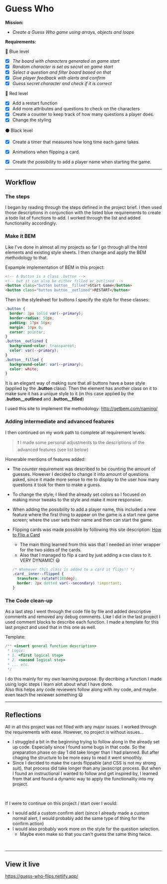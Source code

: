 # Guess Who

**Mission:** 
- *Create a Guess Who game using arrays, objects and loops*

**Requirements:**

🔵 Blue level
- [x] *The board with characters generated on game start*
- [x] *Random character is set as secret on game start*
- [x] *Select a question and filter board based on that*
- [x] *Give player feedback with alerts and confirm*
- [x] *Guess secret character and check if it is correct*

🔴 Red level
- [x] Add a restart function
- [x] Add more attributes and questions to check on the characters
- [x] Create a counter to keep track of how many questions a player does.
- [x] Change the styling

⚫ Black level
- [x] Create a timer that measures how long time each game takes.
- [x] Animations when flipping a card.
- [x] Create the possibility to add a player name when starting the game.


***

## Workflow

### The steps
I began by reading through the steps defined in the project brief. I then used those descriptions in conjunction with the listed blue requirements to create a todo list of functions to add. I worked through the list and added functionality accordingly. 

### Make it BEM
Like I've done in almost all my projects so far I go through all the html elements and existing style sheets. I then change and apply the BEM methodology to that. 

Expample implementation of BEM in this project:
```html
<!-- A Button is a class .button -->
<!-- but it can also be either filled or outlined -->
<button class="button button__filled">Start Game</button>
<button class="button button__outlined">RESTART</button>
```
Then in the stylesheet for buttons I specify the style for these classes:
```css
.button {
  border: 2px solid var(--primary);
  border-radius: 50px;
  padding: 17px 50px;
  margin: 10px 0;
  cursor: pointer;
}
.button__outlined {
  background-color: transparent;
  color: var(--primary);
}
.button__filled {
  background-color: var(--primary);
  color: white;
}
```
It is an elegant way of making sure that all buttons have a base style (applied by the **.button** class).
Then the element has another class on it to make sure it has a unique style to it (in this case applied by the **.button__outlined** and **.button__filled**)

I used this site to implement the methodology: http://getbem.com/naming/

### Adding intermediate and advanced features

I then continued on my work path to complete all requirement levels.

> ❗ I made some personal adjustments to the descriptions of the advanced features (see list below)

Honerable mentions of features added:
- The *counter* requirement was described to be counting the amount of guesses. However I decided to change it into amount of questions asked, since it made more sense to me to display to the user how many questions it took for them to make a guess.
- To change the style; I liked the already set colors so I focused on making minor tweaks to the style and make it more responsive.
- When adding the possibility to add a player name, this included a new feature where the first thing to appear on the game is a start new game screen; where the user sets their name and then can start the game.
- Flipping cards was made possible by following this site description: [How to Flip a Card](https://www.w3schools.com/howto/howto_css_flip_card.asp)   
  - The main thing learned from this was that I needed an inner wrapper for the two sides of the cards.
  - Also that I managed to flip a card by just adding a css class to it. VERY DYNAMIC! 😃
  
  ```css
  /* Whenever this class is added to a card it flips!! */
  .card__inner--flipped {
    transform: rotateY(180deg);
    border: 2px dotted var(--secondary) !important;
  }
  ```

### The Code clean-up
As a last step I went through the code file by file and added descriptive comments and removed any debug comments.
Like I did in the last project I used comment blocks to describe each function. I made a template for this last project and used that in this one as well.

Template:
```js
/** <insert general function description>
 * Logic:
 * 1. <first logical step>
 * 2. <second logical step>
 * ... etc.
 */
```
I do this mainly for my own learning purpose. By decribing a function I made using logic steps I learn alot about what I have done.
<br>
Also this helps any code reviewers follow along with my code, and maybe even teach the reviewer something 😃

***

## Reflections
All in all this project was not filled with any major issues. I worked through the requirements with ease. However, no project is without issues...
<br>
- I struggled a bit in the beginning trying to follow along in the already set up code. Especially since I found some bugs in that code. So the preparation phase on day 1 did take longer than I had planned. But after chaging the structure to be more easy to read it went smoothly.
- Since I decided to make the cards flippable (and CSS is not my strong suit), that process did take longer than any javascript process. But when I found an instructional I wanted to follow and get inspired by, I learned from that and found a dynamic way to apply the functionality into my project. 
<br>

If I were to continue on this project / start over I would:
- I would add a custom confirm alert (since I already made a custom normal alert, I would probably add the same type of thing for the confirm action)
- I would also probably work more on the style for the question selection.
  - Maybe even make so that you can't guess the same thing twice.
<br>

***

## View it live
https://guess-who-flips.netlify.app/

